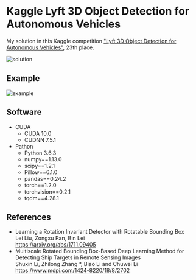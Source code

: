 Kaggle Lyft 3D Object Detection for Autonomous Vehicles
====

My solution in this Kaggle competition ["Lyft 3D Object Detection for Autonomous Vehicles"](https://www.kaggle.com/c/3d-object-detection-for-autonomous-vehicles), 23th place.

![solution](https://raw.githubusercontent.com/toshi-k/kaggle-3d-object-detection-for-autonomous-vehicles/master/img/concept.png)

## Example

![example](https://raw.githubusercontent.com/toshi-k/kaggle-3d-object-detection-for-autonomous-vehicles/master/img/examples.png)

## Software

* CUDA
    * CUDA 10.0
    * CUDNN 7.5.1
* Pathon
    * Python 3.6.3
    * numpy==1.13.0
    * scipy==1.2.1
    * Pillow==6.1.0
    * pandas==0.24.2
    * torch==1.2.0
    * torchvision==0.2.1
    * tqdm==4.28.1

## References

* Learning a Rotation Invariant Detector with Rotatable Bounding Box<br>Lei Liu, Zongxu Pan, Bin Lei<br>https://arxiv.org/abs/1711.09405
* Multiscale Rotated Bounding Box-Based Deep Learning Method for Detecting Ship Targets in Remote Sensing Images<br>Shuxin Li, Zhilong Zhang *, Biao Li and Chuwei Li<br>https://www.mdpi.com/1424-8220/18/8/2702
